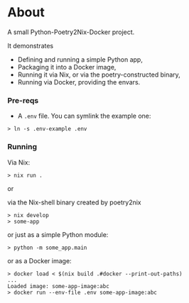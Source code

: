 # About

A small Python-Poetry2Nix-Docker project.

It demonstrates

- Defining and running a simple Python app,
- Packaging it into a Docker image,
- Running it via Nix, or via the poetry-constructed binary,
- Running via Docker, providing the envars.


### Pre-reqs

- A `.env` file. You can symlink the example one:

```shell
> ln -s .env-example .env
```


### Running

Via Nix:

```shell
> nix run .
```

or

via the Nix-shell binary created by poetry2nix

```shell
> nix develop
> some-app
```

or just as a simple Python module:

```shell
> python -m some_app.main
```

or as a Docker image:

```shell
> docker load < $(nix build .#docker --print-out-paths)
...
Loaded image: some-app-image:abc
> docker run --env-file .env some-app-image:abc
```
